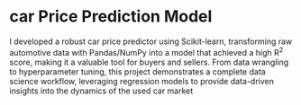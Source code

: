# car Price Prediction Model

I developed a robust car price predictor using Scikit-learn, transforming raw automotive data with Pandas/NumPy into a model that achieved a high $\text{R}^2$ score, making it a valuable tool for buyers and sellers.
From data wrangling to hyperparameter tuning, this project demonstrates a complete data science workflow, leveraging regression models to provide data-driven insights into the dynamics of the used car market
